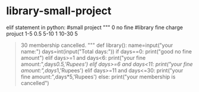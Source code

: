 # library-small-project
elif statement in python:
#small project
"""
0    no fine    #library fine charge projuct
1-5   0.5
5-10  1
10-30 5
>30   membership cancelled.
"""
def library():
  name=input("your name:")
  days=int(input("Total days:"))
  if days==0:
    print("good no fine amount")
  elif days>=1 and days<6:
    print("your fine amount:",days*0.5,'Rupees')
  elif days>=6 and days<11:
    print("your fine amount:",days*1,'Rupees')
  elif days>=11 and days<=30:
    print("your fine amount:",days*5,'Rupees')
  else:
    print("your membership is cancelled")
